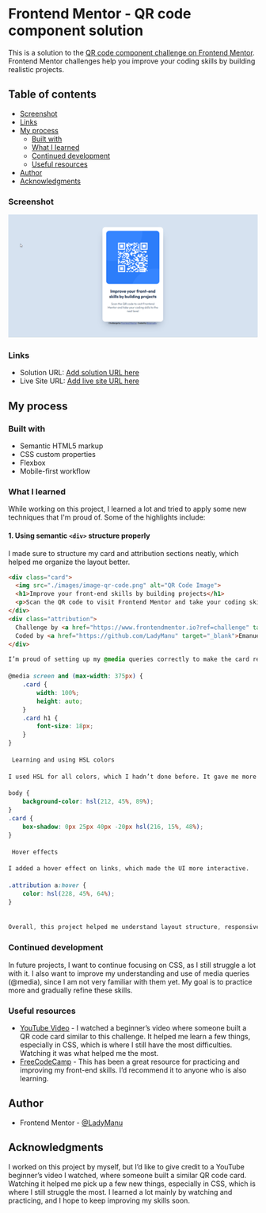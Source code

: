 # Frontend Mentor - QR code component solution

This is a solution to the [QR code component challenge on Frontend Mentor](https://www.frontendmentor.io/challenges/qr-code-component-iux_sIO_H). Frontend Mentor challenges help you improve your coding skills by building realistic projects. 

## Table of contents

  - [Screenshot](#screenshot)
  - [Links](#links)
- [My process](#my-process)
  - [Built with](#built-with)
  - [What I learned](#what-i-learned)
  - [Continued development](#continued-development)
  - [Useful resources](#useful-resources)
- [Author](#author)
- [Acknowledgments](#acknowledgments)


### Screenshot

![](./images/screenshot.png)


### Links

- Solution URL: [Add solution URL here](https://your-solution-url.com)
- Live Site URL: [Add live site URL here](https://your-live-site-url.com)

## My process

### Built with

- Semantic HTML5 markup
- CSS custom properties
- Flexbox
- Mobile-first workflow

### What I learned

While working on this project, I learned a lot and tried to apply some new techniques that I'm proud of. Some of the highlights include:

#### 1. Using semantic `<div>` structure properly
I made sure to structure my card and attribution sections neatly, which helped me organize the layout better.  

```html
<div class="card">
  <img src="./images/image-qr-code.png" alt="QR Code Image">
  <h1>Improve your front-end skills by building projects</h1>
  <p>Scan the QR code to visit Frontend Mentor and take your coding skills to the next level</p>
</div>
<div class="attribution">
  Challenge by <a href="https://www.frontendmentor.io?ref=challenge" target="_blank">Frontend Mentor</a>. 
  Coded by <a href="https://github.com/LadyManu" target="_blank">Emanuelly</a>.
</div>
```
```css
I’m proud of setting up my @media queries correctly to make the card responsive on different screen sizes, something I hadn’t done before.

@media screen and (max-width: 375px) {
    .card {
        width: 100%;
        height: auto;
    }
    .card h1 {
        font-size: 18px;
    }
}

 Learning and using HSL colors

I used HSL for all colors, which I hadn’t done before. It gave me more flexibility to adjust colors easily.

body {
    background-color: hsl(212, 45%, 89%);
}
.card {
    box-shadow: 0px 25px 40px -20px hsl(216, 15%, 48%);
}

 Hover effects

I added a hover effect on links, which made the UI more interactive.

.attribution a:hover {
    color: hsl(228, 45%, 64%);
}


Overall, this project helped me understand layout structure, responsive design, and color handling in CSS better. I’m especially proud of the way I implemented the card layout and media queries!
```




### Continued development

In future projects, I want to continue focusing on CSS, as I still struggle a lot with it. I also want to improve my understanding and use of media queries (@media), since I am not very familiar with them yet. My goal is to practice more and gradually refine these skills.
### Useful resources

- [YouTube Video](https://www.youtube.com/) - I watched a beginner’s video where someone built a QR code card similar to this challenge. It helped me learn a few things, especially in CSS, which is where I still have the most difficulties. Watching it was what helped me the most.
- [FreeCodeCamp](https://www.freecodecamp.org/) - This has been a great resource for practicing and improving my front-end skills. I’d recommend it to anyone who is also learning.



## Author

- Frontend Mentor - [@LadyManu]([https://www.frontendmentor.io/profile/yourusername](https://www.frontendmentor.io/profile/LadyManu))


## Acknowledgments

I worked on this project by myself, but I’d like to give credit to a YouTube beginner’s video I watched, where someone built a similar QR code card. Watching it helped me pick up a few new things, especially in CSS, which is where I still struggle the most. I learned a lot mainly by watching and practicing, and I hope to keep improving my skills soon.

